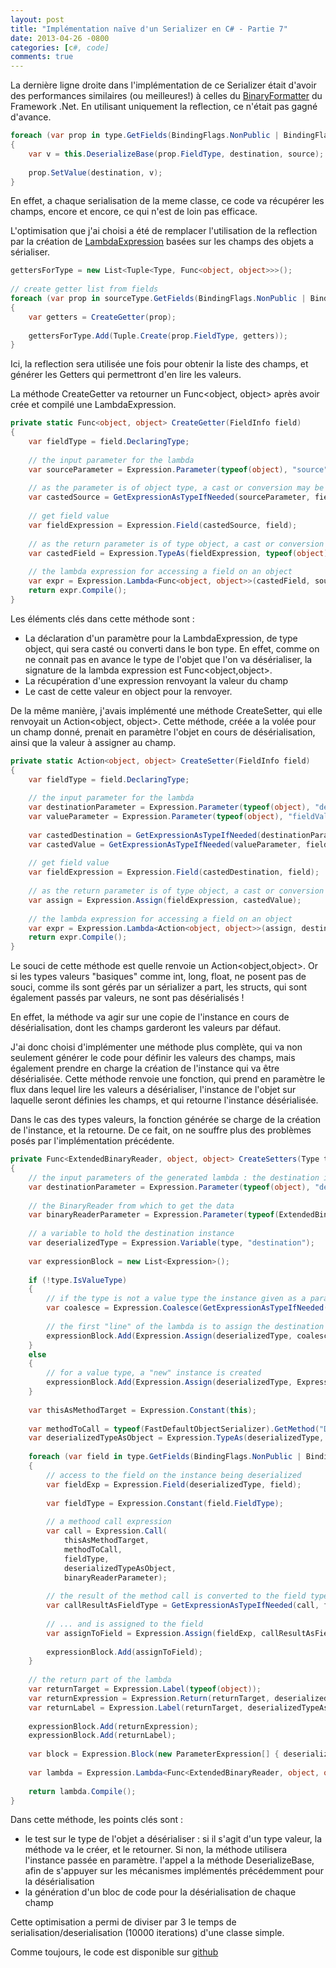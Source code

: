 ```yaml
---
layout: post
title: "Implémentation naïve d'un Serializer en C# - Partie 7"
date: 2013-04-26 -0800
categories: [c#, code]
comments: true
---
```


La dernière ligne droite dans l'implémentation de ce Serializer était d'avoir des performances similaires (ou meilleures!) à celles du [BinaryFormatter](http://msdn.microsoft.com/en-us/library/system.runtime.serialization.formatters.binary.binaryformatter.aspx) du Framework .Net. En utilisant uniquement la reflection, ce n'était pas gagné d'avance.

```` csharp
foreach (var prop in type.GetFields(BindingFlags.NonPublic | BindingFlags.Instance | BindingFlags.Public).OrderBy(x => x.Name))
{
    var v = this.DeserializeBase(prop.FieldType, destination, source);
 
    prop.SetValue(destination, v);
}
```` 

En effet, a chaque serialisation de la meme classe, ce code va récupérer les champs, encore et encore, ce qui n'est de loin pas efficace.

L'optimisation que j'ai choisi a été de remplacer l'utilisation de la reflection par la création de [LambdaExpression](http://msdn.microsoft.com/en-us/library/system.linq.expressions.lambdaexpression.aspx) basées sur les champs des objets a sérialiser.

```` csharp
gettersForType = new List<Tuple<Type, Func<object, object>>>();
 
// create getter list from fields
foreach (var prop in sourceType.GetFields(BindingFlags.NonPublic | BindingFlags.Instance | BindingFlags.Public))
{
    var getters = CreateGetter(prop);
 
    gettersForType.Add(Tuple.Create(prop.FieldType, getters));
}
````

Ici, la reflection sera utilisée une fois pour obtenir la liste des champs, et générer les Getters qui permettront d'en lire les valeurs.

La méthode CreateGetter va retourner un Func<object, object> après avoir crée et compilé une LambdaExpression.

```` csharp
private static Func<object, object> CreateGetter(FieldInfo field)
{
    var fieldType = field.DeclaringType;
 
    // the input parameter for the lambda
    var sourceParameter = Expression.Parameter(typeof(object), "source");
 
    // as the parameter is of object type, a cast or conversion may be required
    var castedSource = GetExpressionAsTypeIfNeeded(sourceParameter, fieldType);
 
    // get field value
    var fieldExpression = Expression.Field(castedSource, field);
 
    // as the return parameter is of type object, a cast or conversion may be required
    var castedField = Expression.TypeAs(fieldExpression, typeof(object));
 
    // the lambda expression for accessing a field on an object
    var expr = Expression.Lambda<Func<object, object>>(castedField, sourceParameter);
    return expr.Compile();
}
````

Les éléments clés dans cette méthode sont :

- La déclaration d'un paramètre pour la LambdaExpression, de type object, qui sera casté ou converti dans le bon type. En effet, comme on ne connait pas en avance le type de l'objet que l'on va désérialiser, la signature de la lambda expression est Func<object,object>.
- La récupération d'une expression renvoyant la valeur du champ
- Le cast de cette valeur en object pour la renvoyer.

De la même manière, j'avais implémenté une méthode CreateSetter, qui elle renvoyait un Action<object, object>. Cette méthode, créée a la volée pour un champ donné, prenait en paramètre l'objet en cours de désérialisation, ainsi que la valeur à assigner au champ.

```` csharp
private static Action<object, object> CreateSetter(FieldInfo field)
{
    var fieldType = field.DeclaringType;
 
    // the input parameter for the lambda
    var destinationParameter = Expression.Parameter(typeof(object), "destination");
    var valueParameter = Expression.Parameter(typeof(object), "fieldValue");
 
    var castedDestination = GetExpressionAsTypeIfNeeded(destinationParameter, fieldType);
    var castedValue = GetExpressionAsTypeIfNeeded(valueParameter, field.FieldType);
 
    // get field value
    var fieldExpression = Expression.Field(castedDestination, field);
 
    // as the return parameter is of type object, a cast or conversion may be required
    var assign = Expression.Assign(fieldExpression, castedValue);
 
    // the lambda expression for accessing a field on an object
    var expr = Expression.Lambda<Action<object, object>>(assign, destinationParameter, valueParameter);
    return expr.Compile();
}
````

Le souci de cette méthode est quelle renvoie un Action<object,object>. Or si les types valeurs "basiques" comme int, long, float, ne posent pas de souci, comme ils sont gérés par un sérializer a part, les structs, qui sont également passés par valeurs, ne sont pas désérialisés !

En effet, la méthode va agir sur une copie de l'instance en cours de désérialisation, dont les champs garderont les valeurs par défaut.

J'ai donc choisi d'implémenter une méthode plus complète, qui va non seulement générer le code pour définir les valeurs des champs, mais également prendre en charge la création de l'instance qui va être désérialisée. Cette méthode renvoie une fonction, qui prend en paramètre le flux dans lequel lire les valeurs a désérialiser, l'instance de l'objet sur laquelle seront définies les champs, et qui retourne l'instance désérialisée.

Dans le cas des types valeurs, la fonction générée se charge de la création de l'instance, et la retourne. De ce fait, on ne souffre plus des problèmes posés par l'implémentation précédente.

```` csharp
private Func<ExtendedBinaryReader, object, object> CreateSetters(Type type)
{
    // the input parameters of the generated lambda : the destination instance on which the setters will be applied
    var destinationParameter = Expression.Parameter(typeof(object), "destination");
 
    // the BinaryReader from which to get the data
    var binaryReaderParameter = Expression.Parameter(typeof(ExtendedBinaryReader), "source");
 
    // a variable to hold the destination instance
    var deserializedType = Expression.Variable(type, "destination");
 
    var expressionBlock = new List<Expression>();
 
    if (!type.IsValueType)
    {
        // if the type is not a value type the instance given as a parameter is used, or a new instance is created
        var coalesce = Expression.Coalesce(GetExpressionAsTypeIfNeeded(destinationParameter, type), Expression.New(type));
 
        // the first "line" of the lambda is to assign the destination variable
        expressionBlock.Add(Expression.Assign(deserializedType, coalesce));
    }
    else
    {
        // for a value type, a "new" instance is created
        expressionBlock.Add(Expression.Assign(deserializedType, Expression.New(type)));
    }
 
    var thisAsMethodTarget = Expression.Constant(this);
 
    var methodToCall = typeof(FastDefaultObjectSerializer).GetMethod("DeserializeBase");
    var deserializedTypeAsObject = Expression.TypeAs(deserializedType, typeof(object));
 
    foreach (var field in type.GetFields(BindingFlags.NonPublic | BindingFlags.Instance | BindingFlags.Public))
    {
        // access to the field on the instance being deserialized
        var fieldExp = Expression.Field(deserializedType, field);
 
        var fieldType = Expression.Constant(field.FieldType);
 
        // a methood call expression
        var call = Expression.Call(
            thisAsMethodTarget,
            methodToCall,
            fieldType,
            deserializedTypeAsObject,
            binaryReaderParameter);
 
        // the result of the method call is converted to the field type if needed ...
        var callResultAsFieldType = GetExpressionAsTypeIfNeeded(call, field.FieldType);
 
        // ... and is assigned to the field
        var assignToField = Expression.Assign(fieldExp, callResultAsFieldType);
 
        expressionBlock.Add(assignToField);
    }
 
    // the return part of the lambda
    var returnTarget = Expression.Label(typeof(object));
    var returnExpression = Expression.Return(returnTarget, deserializedTypeAsObject, typeof(object));
    var returnLabel = Expression.Label(returnTarget, deserializedTypeAsObject);
 
    expressionBlock.Add(returnExpression);
    expressionBlock.Add(returnLabel);
 
    var block = Expression.Block(new ParameterExpression[] { deserializedType }, expressionBlock);
 
    var lambda = Expression.Lambda<Func<ExtendedBinaryReader, object, object>>(block, binaryReaderParameter, destinationParameter);
 
    return lambda.Compile();
}
````

Dans cette méthode, les points clés sont :

- le test sur le type de l'objet a désérialiser : si il s'agit d'un type valeur, la méthode va le créer, et le retourner. Si non, la méthode utilisera l'instance passée en paramètre.
l'appel a la méthode DeserializeBase, afin de s'appuyer sur les mécanismes implémentés précédemment pour la désérialisation
- la génération d'un bloc de code pour la désérialisation de chaque champ

Cette optimisation a permi de diviser par 3 le temps de serialisation/deserialisation (10000 iterations) d'une classe simple.

Comme toujours, le code est disponible sur [github](https://github.com/mathieubrun/Samples.SerializerFun)
